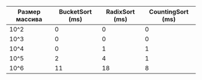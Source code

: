 | Размер массива | BucketSort (ms) | RadixSort (ms) | CountingSort (ms) |
|----------------|-----------------|----------------|-------------------|
| 10^2           | 0               | 0              | 0                 |
| 10^3           | 0               | 0              | 0                 |
| 10^4           | 0               | 1              | 1                 |
| 10^5           | 2               | 4              | 1                 |
| 10^6           | 11              | 18             | 8                 |